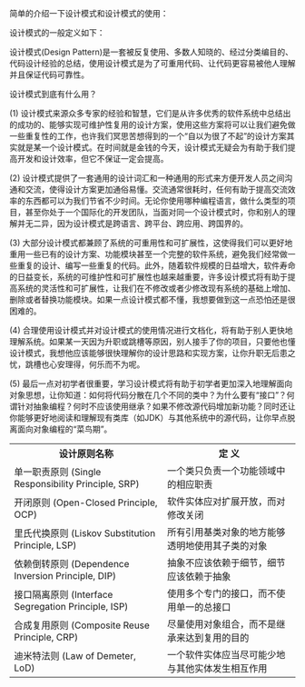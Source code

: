简单的介绍一下设计模式和设计模式的使用：

设计模式的一般定义如下：

设计模式(Design Pattern)是一套被反复使用、多数人知晓的、经过分类编目的、代码设计经验的总结，使用设计模式是为了可重用代码、让代码更容易被他人理解并且保证代码可靠性。


设计模式到底有什么用？

(1) 设计模式来源众多专家的经验和智慧，它们是从许多优秀的软件系统中总结出的成功的、能够实现可维护性复用的设计方案，使用这些方案将可以让我们避免做一些重复性的工作，也许我们冥思苦想得到的一个“自以为很了不起”的设计方案其实就是某一个设计模式。在时间就是金钱的今天，设计模式无疑会为有助于我们提高开发和设计效率，但它不保证一定会提高。

(2) 设计模式提供了一套通用的设计词汇和一种通用的形式来方便开发人员之间沟通和交流，使得设计方案更加通俗易懂。交流通常很耗时，任何有助于提高交流效率的东西都可以为我们节省不少时间。无论你使用哪种编程语言，做什么类型的项目，甚至你处于一个国际化的开发团队，当面对同一个设计模式时，你和别人的理解并无二异，因为设计模式是跨语言、跨平台、跨应用、跨国界的。

(3) 大部分设计模式都兼顾了系统的可重用性和可扩展性，这使得我们可以更好地重用一些已有的设计方案、功能模块甚至一个完整的软件系统，避免我们经常做一些重复的设计、编写一些重复的代码。此外，随着软件规模的日益增大，软件寿命的日益变长，系统的可维护性和可扩展性也越来越重要，许多设计模式将有助于提高系统的灵活性和可扩展性，让我们在不修改或者少修改现有系统的基础上增加、删除或者替换功能模块。如果一点设计模式都不懂，我想要做到这一点恐怕还是很困难的。

(4) 合理使用设计模式并对设计模式的使用情况进行文档化，将有助于别人更快地理解系统。如果某一天因为升职或跳槽等原因，别人接手了你的项目，只要他也懂设计模式，我想他应该能够很快理解你的设计思路和实现方案，让你升职无后患之忧，跳槽也心安理得，何乐而不为呢。

(5) 最后一点对初学者很重要，学习设计模式将有助于初学者更加深入地理解面向对象思想，让你知道：如何将代码分散在几个不同的类中？为什么要有“接口”？何谓针对抽象编程？何时不应该使用继承？如果不修改源代码增加新功能？同时还让你能够更好地阅读和理解现有类库（如JDK）与其他系统中的源代码，让你早点脱离面向对象编程的“菜鸟期”。


<table> 
	<tr>
		<th>设计原则名称</th>
		<th>定  义</th>
	</tr>
	<tr>
		<td>单一职责原则
(Single Responsibility Principle, SRP)</td>
		<td>一个类只负责一个功能领域中的相应职责</td>
	</tr>
	<tr>
		<td>开闭原则
(Open-Closed Principle, OCP)</td>
		<td>软件实体应对扩展开放，而对修改关闭</td>
	</tr>
	<tr>
		<td>里氏代换原则
(Liskov Substitution Principle, LSP)</td>
		<td>所有引用基类对象的地方能够透明地使用其子类的对象</td>
	</tr>
	<tr>
		<td>依赖倒转原则
(Dependence  Inversion Principle, DIP)</td>
		<td>抽象不应该依赖于细节，细节应该依赖于抽象</td>
	</tr>
	<tr>
		<td>接口隔离原则
(Interface Segregation Principle, ISP)</td>
		<td>使用多个专门的接口，而不使用单一的总接口</td>
	</tr>
	<tr>
		<td>合成复用原则
(Composite Reuse Principle, CRP)</td>
		<td>尽量使用对象组合，而不是继承来达到复用的目的</td>
	</tr>
	<tr>
		<td>迪米特法则
(Law of Demeter, LoD)</td>
		<td>一个软件实体应当尽可能少地与其他实体发生相互作用</td>
	</tr>
</table>
